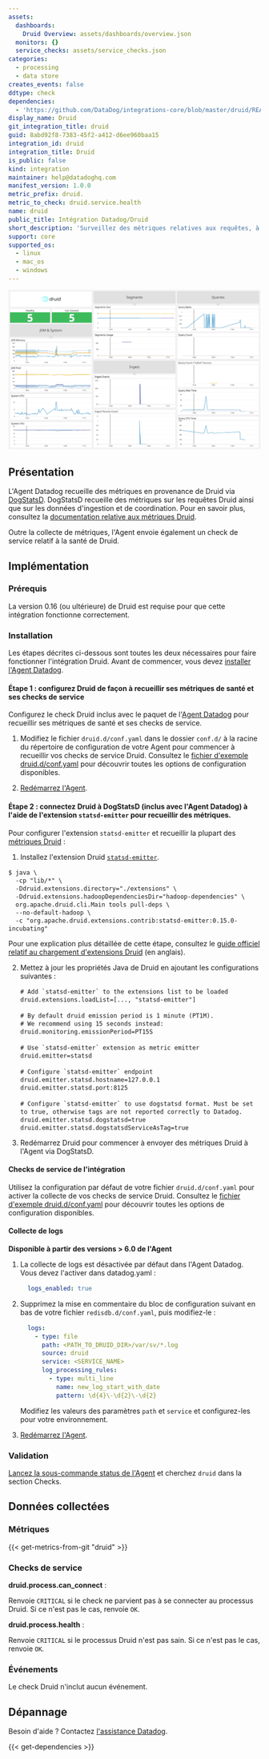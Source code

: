 ```yaml
---
assets:
  dashboards:
    Druid Overview: assets/dashboards/overview.json
  monitors: {}
  service_checks: assets/service_checks.json
categories:
  - processing
  - data store
creates_events: false
ddtype: check
dependencies:
  - 'https://github.com/DataDog/integrations-core/blob/master/druid/README.md'
display_name: Druid
git_integration_title: druid
guid: 8abd92f8-7383-45f2-a412-d6ee960baa15
integration_id: druid
integration_title: Druid
is_public: false
kind: integration
maintainer: help@datadoghq.com
manifest_version: 1.0.0
metric_prefix: druid.
metric_to_check: druid.service.health
name: druid
public_title: Intégration Datadog/Druid
short_description: 'Surveillez des métriques relatives aux requêtes, à l''ingestion et à la coordination.'
support: core
supported_os:
  - linux
  - mac_os
  - windows
---
```

![Dashbord Druid][12]

## Présentation

L'Agent Datadog recueille des métriques en provenance de Druid via [DogStatsD][10]. DogStatsD recueille des métriques sur les requêtes Druid ainsi que sur les données d'ingestion et de coordination. Pour en savoir plus, consultez la [documentation relative aux métriques Druid][1].

Outre la collecte de métriques, l'Agent envoie également un check de service relatif à la santé de Druid.

## Implémentation

### Prérequis

La version 0.16 (ou ultérieure) de Druid est requise pour que cette intégration fonctionne correctement.

### Installation

Les étapes décrites ci-dessous sont toutes les deux nécessaires pour faire fonctionner l'intégration Druid. Avant de commencer, vous devez [installer l'Agent Datadog][11].

#### Étape 1 : configurez Druid de façon à recueillir ses métriques de santé et ses checks de service

Configurez le check Druid inclus avec le paquet de l'[Agent Datadog][2] pour recueillir ses métriques de santé et ses checks de service.

1. Modifiez le fichier `druid.d/conf.yaml` dans le dossier `conf.d/` à la racine du répertoire de configuration de votre Agent pour commencer à recueillir vos checks de service Druid. Consultez le [fichier d'exemple druid.d/conf.yaml][3] pour découvrir toutes les options de configuration disponibles.

2. [Redémarrez l'Agent][4].

#### Étape 2 : connectez Druid à DogStatsD (inclus avec l'Agent Datadog) à l'aide de l'extension `statsd-emitter` pour recueillir des métriques.

Pour configurer l'extension `statsd-emitter` et recueillir la plupart des [métriques Druid][1] :

1. Installez l'extension Druid [`statsd-emitter`][5].

```
$ java \
  -cp "lib/*" \
  -Ddruid.extensions.directory="./extensions" \
  -Ddruid.extensions.hadoopDependenciesDir="hadoop-dependencies" \
  org.apache.druid.cli.Main tools pull-deps \
  --no-default-hadoop \
  -c "org.apache.druid.extensions.contrib:statsd-emitter:0.15.0-incubating"
```

Pour une explication plus détaillée de cette étape, consultez le [guide officiel relatif au chargement d'extensions Druid][6] (en anglais).

2. Mettez à jour les propriétés Java de Druid en ajoutant les configurations suivantes :

    ```
    # Add `statsd-emitter` to the extensions list to be loaded 
    druid.extensions.loadList=[..., "statsd-emitter"]

    # By default druid emission period is 1 minute (PT1M).
    # We recommend using 15 seconds instead:
    druid.monitoring.emissionPeriod=PT15S

    # Use `statsd-emitter` extension as metric emitter
    druid.emitter=statsd

    # Configure `statsd-emitter` endpoint
    druid.emitter.statsd.hostname=127.0.0.1
    druid.emitter.statsd.port:8125

    # Configure `statsd-emitter` to use dogstatsd format. Must be set to true, otherwise tags are not reported correctly to Datadog.
    druid.emitter.statsd.dogstatsd=true
    druid.emitter.statsd.dogstatsdServiceAsTag=true
    ```

3. Redémarrez Druid pour commencer à envoyer des métriques Druid à l'Agent via DogStatsD.

#### Checks de service de l'intégration

Utilisez la configuration par défaut de votre fichier `druid.d/conf.yaml` pour activer la collecte de vos checks de service Druid. Consultez le [fichier d'exemple druid.d/conf.yaml][3] pour découvrir toutes les options de configuration disponibles.

#### Collecte de logs

**Disponible à partir des versions > 6.0 de l'Agent**

1. La collecte de logs est désactivée par défaut dans l'Agent Datadog. Vous devez l'activer dans datadog.yaml :

    ```yaml
      logs_enabled: true
    ```

2. Supprimez la mise en commentaire du bloc de configuration suivant en bas de votre fichier `redisdb.d/conf.yaml`, puis modifiez-le :

    ```yaml
      logs:
        - type: file
          path: <PATH_TO_DRUID_DIR>/var/sv/*.log
          source: druid
          service: <SERVICE_NAME>
          log_processing_rules:
            - type: multi_line
              name: new_log_start_with_date
              pattern: \d{4}\-\d{2}\-\d{2}
    ```

    Modifiez les valeurs des paramètres `path` et `service` et configurez-les pour votre environnement.

3. [Redémarrez l'Agent][6].

### Validation

[Lancez la sous-commande status de l'Agent][7] et cherchez `druid` dans la section Checks.

## Données collectées

### Métriques
{{< get-metrics-from-git "druid" >}}


### Checks de service

**druid.process.can_connect** :

Renvoie `CRITICAL` si le check ne parvient pas à se connecter au processus Druid. Si ce n'est pas le cas, renvoie `OK`.

**druid.process.health** :

Renvoie `CRITICAL` si le processus Druid n'est pas sain. Si ce n'est pas le cas, renvoie `OK`.

### Événements

Le check Druid n'inclut aucun événement.

## Dépannage

Besoin d'aide ? Contactez [l'assistance Datadog][9].

[1]: https://druid.apache.org/docs/latest/operations/metrics.html
[2]: https://app.datadoghq.com/account/settings#agent
[3]: https://github.com/DataDog/integrations-core/blob/master/druid/datadog_checks/druid/data/conf.yaml.example
[4]: https://docs.datadoghq.com/fr/agent/guide/agent-commands/?tab=agentv6#start-stop-and-restart-the-agent
[5]: https://druid.apache.org/docs/latest/development/extensions-contrib/statsd.html
[6]: https://druid.apache.org/docs/latest/operations/including-extensions.html
[7]: https://docs.datadoghq.com/fr/agent/guide/agent-commands/?tab=agentv6#agent-status-and-information
[8]: https://github.com/DataDog/integrations-core/blob/master/druid/metadata.csv
[9]: https://docs.datadoghq.com/fr/help
[10]: https://docs.datadoghq.com/fr/developers/dogstatsd/
[11]: https://docs.datadoghq.com/fr/agent/
[12]: https://raw.githubusercontent.com/DataDog/integrations-core/master/druid/assets/images/druid_dashboard_overview.png


{{< get-dependencies >}}